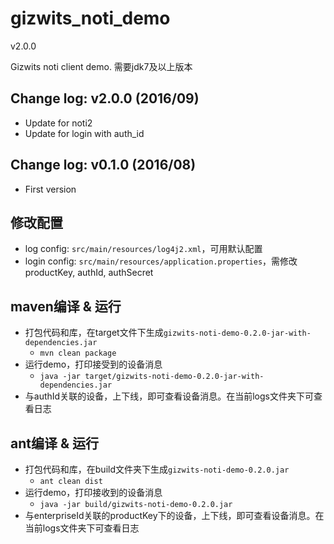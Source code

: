 gizwits_noti_demo
==================
v2.0.0

Gizwits noti client demo.
需要jdk7及以上版本

## Change log: v2.0.0 (2016/09)
* Update for noti2
* Update for login with auth_id

## Change log: v0.1.0 (2016/08)
* First version 


## 修改配置
* log config: `src/main/resources/log4j2.xml`，可用默认配置
* login config: `src/main/resources/application.properties`，需修改productKey, authId, authSecret

## maven编译 & 运行
* 打包代码和库，在target文件下生成`gizwits-noti-demo-0.2.0-jar-with-dependencies.jar`
    * `mvn clean package`
* 运行demo，打印接受到的设备消息
    * `java -jar target/gizwits-noti-demo-0.2.0-jar-with-dependencies.jar`
* 与authId关联的设备，上下线，即可查看设备消息。在当前logs文件夹下可查看日志

## ant编译 & 运行
* 打包代码和库，在build文件夹下生成`gizwits-noti-demo-0.2.0.jar`
    * `ant clean dist`
* 运行demo，打印接收到的设备消息
    * `java -jar build/gizwits-noti-demo-0.2.0.jar`
* 与enterpriseId关联的productKey下的设备，上下线，即可查看设备消息。在当前logs文件夹下可查看日志
